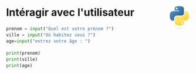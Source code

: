 # **Intéragir avec l'utilisateur**<a href="../../../"><img align="right" src="../../../assets/Python-logo-notext.svg" alt="Python" height="64px"></a>
```py
prenom = input("Quel est votre prénom ?")
ville = input("Où habitez vous ?")
age=input("entrez votre âge : ")

print(prenom)
print(ville)
print(age)
```